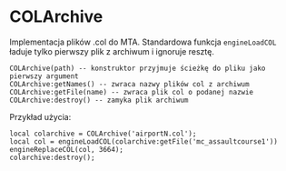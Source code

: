 # COLArchive
Implementacja plików .col do MTA.
Standardowa funkcja `engineLoadCOL` ładuje tylko pierwszy plik z archiwum i ignoruje resztę.

```
COLArchive(path) -- konstruktor przyjmuje ścieżkę do pliku jako pierwszy argument
COLArchive:getNames() -- zwraca nazwy plików col z archiwum
COLArchive:getFile(name) -- zwraca plik col o podanej nazwie
COLArchive:destroy() -- zamyka plik archiwum
```
Przykład użycia:
```
local colarchive = COLArchive('airportN.col');
local col = engineLoadCOL(colarchive:getFile('mc_assaultcourse1'))
engineReplaceCOL(col, 3664);
colarchive:destroy();
```
